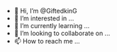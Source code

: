 - 👋 Hi, I’m @GiftedkinG
- 👀 I’m interested in ...
- 🌱 I’m currently learning ...
- 💞️ I’m looking to collaborate on ...
- 📫 How to reach me ...

<!---
GiftedkinG/GiftedkinG is a ✨ special ✨ repository because its `README.md` (this file) appears on your GitHub profile.
You can click the Preview link to take a look at your changes.
--->
